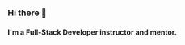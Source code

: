 ### Hi there 👋

#### I'm a Full-Stack Developer instructor and mentor.
<!--
**thainabbraz/thainabbraz** is a ✨ _special_ ✨ repository because its `README.md` (this file) appears on your GitHub profile.

Here are some ideas to get you started:

- 🔭 I’m currently working on CodeOp.
- 🌱 Learning all about **Open Source** , cryptocurrencies, blockchain and finantial market.
- 🤖 Would be happy to learn anything related with technology and physics.
- 😄 Pronouns: (She/They).
- 💻 Programming language: [Javascript, C#, C, HTML, CSS, SQL, R, Python, Java].
- ⚡ Fun fact: I'm a proud ravenclaw. 🖖
